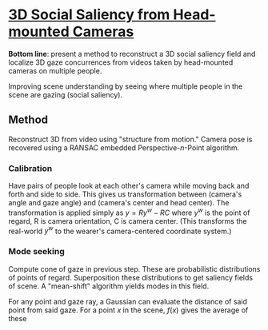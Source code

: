 # [3D Social Saliency from Head-mounted Cameras](http://www.cs.cmu.edu/~hyunsoop/nips/NIPS12.pdf)

**Bottom line**: present a method to reconstruct a 3D social saliency field and localize 3D gaze concurrences from videos taken by head-mounted cameras on multiple people.

Improving scene understanding by seeing where multiple people in the scene are gazing (social saliency).

## Method
Reconstruct 3D from video using "structure from motion."
Camera pose is recovered using a RANSAC embedded Perspective-$n$-Point algorithm.

### Calibration

Have pairs of people look at each other's camera while moving back and forth and side to side. This gives us transformation between (camera's angle and gaze angle) and (camera's center and head center). The transformation is applied simply as $y = Ry^w - RC$ where $y^w$ is the point of regard, R is camera orientation, C is camera center. (This transforms the real-world $y^w$ to the wearer's camera-centered coordinate system.)

### Mode seeking

Compute cone of gaze in previous step. These are probabilistic distributions of points of regard. Superposition these distributions to get saliency fields of scene. A "mean-shift" algorithm yields modes in this field.

For any point and gaze ray, a Gaussian can evaluate the distance of said point from said gaze. For a point $x$ in the scene, $f(x)$ gives the average of these 
<!--stackedit_data:
eyJoaXN0b3J5IjpbLTE2NzMzMDczOCwyMDQwOTA4ODEsLTU2NT
MzMTc3MCwtODUxNDM4ODY3LC0yMDgwMzA4ODkwLC0xMTE0MTQ2
MjkwXX0=
-->